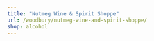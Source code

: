 ```yaml
---
title: "Nutmeg Wine & Spirit Shoppe"
url: /woodbury/nutmeg-wine-and-spirit-shoppe/
shop: alcohol
---
```


